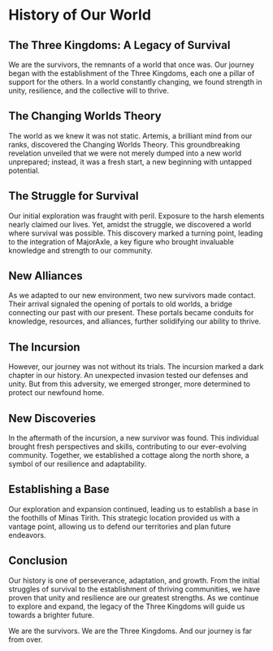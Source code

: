# History of Our World

## The Three Kingdoms: A Legacy of Survival

We are the survivors, the remnants of a world that once was. Our journey began with the establishment of the Three Kingdoms, each one a pillar of support for the others. In a world constantly changing, we found strength in unity, resilience, and the collective will to thrive.

## The Changing Worlds Theory

The world as we knew it was not static. Artemis, a brilliant mind from our ranks, discovered the Changing Worlds Theory. This groundbreaking revelation unveiled that we were not merely dumped into a new world unprepared; instead, it was a fresh start, a new beginning with untapped potential.

## The Struggle for Survival

Our initial exploration was fraught with peril. Exposure to the harsh elements nearly claimed our lives. Yet, amidst the struggle, we discovered a world where survival was possible. This discovery marked a turning point, leading to the integration of MajorAxle, a key figure who brought invaluable knowledge and strength to our community.

## New Alliances

As we adapted to our new environment, two new survivors made contact. Their arrival signaled the opening of portals to old worlds, a bridge connecting our past with our present. These portals became conduits for knowledge, resources, and alliances, further solidifying our ability to thrive.

## The Incursion

However, our journey was not without its trials. The incursion marked a dark chapter in our history. An unexpected invasion tested our defenses and unity. But from this adversity, we emerged stronger, more determined to protect our newfound home.

## New Discoveries

In the aftermath of the incursion, a new survivor was found. This individual brought fresh perspectives and skills, contributing to our ever-evolving community. Together, we established a cottage along the north shore, a symbol of our resilience and adaptability.

## Establishing a Base

Our exploration and expansion continued, leading us to establish a base in the foothills of Minas Tirith. This strategic location provided us with a vantage point, allowing us to defend our territories and plan future endeavors.

## Conclusion

Our history is one of perseverance, adaptation, and growth. From the initial struggles of survival to the establishment of thriving communities, we have proven that unity and resilience are our greatest strengths. As we continue to explore and expand, the legacy of the Three Kingdoms will guide us towards a brighter future.

We are the survivors. We are the Three Kingdoms. And our journey is far from over.
